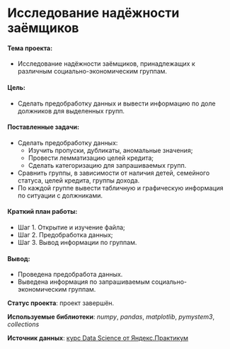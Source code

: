 # Исследование надёжности заёмщиков

#### Тема проекта:
- Исследование надёжности заёмщиков, принадлежащих к различным социально-экономическим группам.  

#### Цель:
- Сделать предобработку данных и вывести информацию по доле должников для выделенных групп.

#### Поставленные задачи:
- Сделать предобработку данных:
   - Изучить пропуски, дубликаты, аномальные значения;
   - Провести лемматизацию целей кредита;
   - Сделать категоризацию для запрашиваемых групп.
- Сравнить группы, в зависимости от наличия детей, семейного статуса, целей кредита, группы дохода.
- По каждой группе вывести табличную и графическую информация по ситуации с должниками.

#### Краткий план работы:
- Шаг 1. Открытие и изучение файла;
- Шаг 2. Предобработка данных;
- Шаг 3. Вывод информации по группам.

#### Вывод:
- Проведена предобработа данных.
- Выведена информация по запрашиваемым социально-экономическим группам.

**Статус проекта**: проект завершён.

**Используемые библиотеки**: *numpy*, *pandas*, *matplotlib*, *pymystem3*, *collections*

**Источник данных**: [курс Data Science от Яндекс.Практикум](https://praktikum.yandex.ru/profile/data-scientist/)

